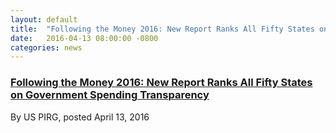 ```yaml
---
layout: default
title:  "Following the Money 2016: New Report Ranks All Fifty States on Government Spending Transparency"
date:   2016-04-13 08:00:00 -0800
categories: news
---
```

<h3><a href="https://uspirg.org/news/usf/following-money-2016-new-report-ranks-all-fifty-states-government-spending-transparency"
target="_blank">Following the Money 2016: New Report Ranks All Fifty States on Government Spending Transparency</a>
</h3>


By US PIRG, posted April 13, 2016
